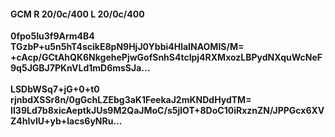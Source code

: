 #### GCM R 20/0c/400 L 20/0c/400
**0fpo5Iu3f9Arm4B4**<br/>**TGzbP+u5n5hT4scikE8pN9HjJ0Ybbi4HlaINAOMIS/M=**<br/>**+cAcp/GCtAhQK6NkgehePjwGofSnhS4tclpj4RXMxozLBPydNXquWcNeF9q5JGBJ7PKnVLd1mD6msSJa...**<br/><br/>
**LSDbWSq7+jG+0+t0**<br/>**rjnbdXSSr8n/0gGchLZEbg3aK1FeekaJ2mKNDdHydTM=**<br/>**II39Ld7b8xicAeptkJUs9M2QaJMoC/s5jlOT+8DoC10iRxznZN/JPPGcx6XVZ4hIvlU+yb+lacs6yNRu...**
